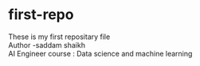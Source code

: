 # first-repo
These is my first repositary file
<br>
Author -saddam shaikh
<br>
AI Engineer
course : Data science and machine learning
